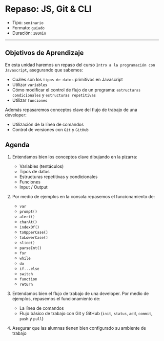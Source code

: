 # Repaso: JS, Git & CLI

- Tipo: `seminario`
- Formato: `guiado`
- Duración: `180min`

***

## Objetivos de Aprendizaje

En esta unidad haremos un repaso del curso `Intro a la programación con
Javascript`, asegurando que sabemos:

- Cuáles son los `tipos de datos` primitivos en Javascript
- Utilizar `variables`
- Cómo modificar el control de flujo de un programa:
  `estructuras condicionales` y `estructuras repetitivas`
- Utilizar `funciones`

Además repasaremos conceptos clave del flujo de trabajo de una developer:

- Utilización de la línea de comandos
- Control de versiones con `Git` y `GitHub`

## Agenda

1. Entendamos bien los conceptos clave dibujando en la pizarra:

   * Variables (tentáculos)
   * Tipos de datos
   * Estructuras repetitivas y condicionales
   * Funciones
   * Input / Output

2. Por medio de ejemplos en la consola repasemos el funcionamiento de:

   * `var`
   * `prompt()`
   * `alert()`
   * `charAt()`
   * `indexOf()`
   * `toUpperCase()`
   * `toLowerCase()`
   * `slice()`
   * `parseInt()`
   * `for`
   * `while`
   * `do`
   * `if...else`
   * `switch`
   * `function`
   * `return`

3. Entendamos bien el flujo de trabajo de una developer. Por medio de ejemplos,
   repasemos el funcionamiento de:

   * La línea de comandos
   * Flujo básico de trabajo con Git y GitHub (`init`, `status`, `add`, `commit`,
    `push` y `pull`)

4. Asegurar que las alumnas tienen bien configurado su ambiente de
   trabajo
